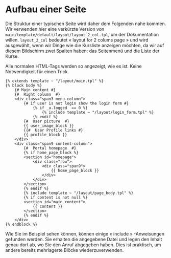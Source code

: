 # Aufbau einer Seite

Die Struktur einer typischen Seite wird daher dem Folgenden nahe kommen. Wir verwenden hier eine verkürzte Version von `main/template/default/layout/layout_2_col.tpl`, um der Dokumentation willen. `layout_2_col` bedeutet « layout for 2 colums page » und wird ausgewählt, wenn wir Dinge wie die Kursliste anzeigen möchten, da wir auf diesem Bildschirm zwei Spalten haben: das Seitenmenü und die Liste der Kurse.

Alle normalen HTML-Tags werden so angezeigt, wie es ist. Keine Notwendigkeit für einen Trick.

```text
{% extends template ~ "/layout/main.tpl" %} 
{% block body %} 
    {# Main content #} 
    {#  Right column  #} 
    <div class="span3 menu-column"> 
        {# if user is not login show the login form #} 
            {% if _u.logged  == 0 %} 
                {% include template ~ "/layout/login_form.tpl" %} 
            {% endif %} 
        {#  User picture  #} 
        {{ user_image_block }} 
        {{#  User Profile links #} 
        {{ profile_block }} 
    </div> 
    <div class="span9 content-column"> 
        {#  Portal homepage  #} 
        {% if home_page_block %} 
        <section id="homepage"> 
            <div class="row"> 
                <div class="span9"> 
                    {{ home_page_block }} 
                </div>
            </div>
        </section>
        {% endif %}
        {% include template ~ "/layout/page_body.tpl" %} 
        {% if content is not null %} 
        <section id="main_content"> 
            {{ content }}
        </section> 
        {% endif %}
    </div>
{% endblock %}
```

Wie Sie im Beispiel sehen können, können einige « include » -Anweisungen gefunden werden. Sie erhalten die angegebene Datei und legen den Inhalt genau dort ab, wo Sie den Anruf abgegeben haben. Dies ist praktisch, um andere bereits mehrlagerte Blöcke wiederzuverwenden.

